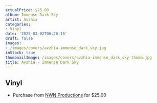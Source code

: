 ```yaml
---
actualPrice: $25.00
album: Immense Dark Sky
artist: Avzhia
categories:
- Vinyl
date: '2025-03-02T06:20:16'
draft: false
images:
- /images/covers/avzhia-immense_dark_sky.jpg
inStock: true
thumbnailImage: /images/covers/avzhia-immense_dark_sky-thumb.jpg
title: Avzhia - Immense Dark Sky
---
```


## Vinyl
* Purchase from [NWN Productions](http://shop.nwnprod.com/index.php?route=product/product&path=75&product_id=59308&sort=pd.name&order=ASC) for $25.00
